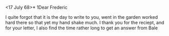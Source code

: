  <17 July 68>*
1Dear Frederic

I quite forgot that it is the day to write to you, went in the garden worked hard there so that yet my hand shake much. I thank you for the reciept, and for your letter, I also find the time rather long to get an answer from Bale
